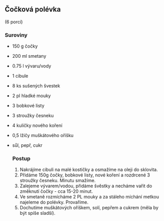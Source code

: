## Čočková polévka
(6 porcí)

### Suroviny
- 150 g čočky
- 200 ml smetany
- 0.75 l vývaru/vody
- 1 cibule
- 8 ks sušených švestek
- 2 pl hladké mouky
- 3 bobkové listy
- 3 stroužky česneku
- 4 kuličky nového koření
- 0,5 lžičy muškátového oříšku
- sůl, pepř, cukr

  ### Postup
  1. Nakrájíme cibuli na malé kostičky a osmažíme na oleji do sklovita.
  2. Přidáme 150g čočky, bobkové listy, nové koření a rozdrcené 3 stroužky česneku. Minutu smažíme.
  3. Zalejeme vývarem/vodou, přidáme švěstky a necháme vařit do změknutí čočky - cca 15-20 minut.
  4. Ve smetaně rozmícháme 2 PL mouky a za stáleho míchání metkou najeleme do polévky. Provaříme.
  5. Dochutíme muškátových oříškem, solí, pepřem a cukrem (měla by být spíše sladší).

